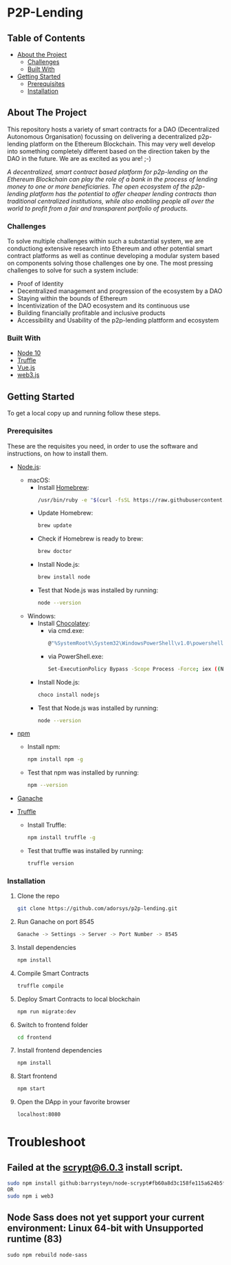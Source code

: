 # P2P-Lending

## Table of Contents

- [About the Project](#about-the-project)
  - [Challenges](#challenges)
  - [Built With](#built-with)
- [Getting Started](#getting-started)
  - [Prerequisites](#prerequisites)
  - [Installation](#installation)

<!-- ABOUT THE PROJECT -->

## About The Project

This repository hosts a variety of smart contracts for a DAO (Decentralized Autonomous Organisation) focussing on delivering a decentralized p2p-lending platform on the Ethereum Blockchain. This may very well develop into something completely different based on the direction taken by the DAO in the future. We are as excited as you are! ;-)

_A decentralized, smart contract based platform for p2p-lending on the Ethereum Blockchain can play the role of a bank in the process of lending money to one or more beneficiaries.
The open ecosystem of the p2p-lending platform has the potential to offer cheaper lending contracts than traditional centralized institutions, while also enabling people all over the world to profit from a fair and transparent portfolio of products._

### Challenges

To solve multiple challenges within such a substantial system, we are conductiong extensive research into Ethereum and other potential smart contract platforms as well as continue developing a modular system based on components solving those challenges one by one. The most pressing challenges to solve for such a system include:

- Proof of Identity
- Decentralized management and progression of the ecosystem by a DAO
- Staying within the bounds of Ethereum
- Incentivization of the DAO ecosystem and its continuous use
- Building financially profitable and inclusive products
- Accessibility and Usability of the p2p-lending plattform and ecosystem

### Built With

- [Node 10](https://nodejs.org/en/)
- [Truffle](https://truffleframework.com/truffle)
- [Vue.js](https://vuejs.org/)
- [web3.js](https://web3js.readthedocs.io/en/1.0/getting-started.html)

<!-- GETTING STARTED -->

## Getting Started

To get a local copy up and running follow these steps.

### Prerequisites

These are the requisites you need, in order to use the software and instructions, on how to install them.

- [Node.js](https://nodejs.org/en/):

  - macOS:
    - Install [Homebrew](https://brew.sh/):
      ```sh
      /usr/bin/ruby -e "$(curl -fsSL https://raw.githubusercontent.com/Homebrew/install/master/install)"
      ```
    - Update Homebrew:
      ```sh
      brew update
      ```
    - Check if Homebrew is ready to brew:
      ```sh
      brew doctor
      ```
    - Install Node.js:
      ```sh
      brew install node
      ```
    - Test that Node.js was installed by running:
      ```sh
      node --version
      ```
  - Windows:
    - Install [Chocolatey](https://chocolatey.org/install):
      - via cmd.exe:
        ```sh
        @"%SystemRoot%\System32\WindowsPowerShell\v1.0\powershell.exe" -NoProfile -InputFormat None -ExecutionPolicy Bypass -Command "iex ((New-Object System.Net.WebClient).DownloadString('https://chocolatey.org/install.ps1'))" && SET "PATH=%PATH%;%ALLUSERSPROFILE%\chocolatey\bin"
        ```
      - via PowerShell.exe:
        ```sh
        Set-ExecutionPolicy Bypass -Scope Process -Force; iex ((New-Object System.Net.WebClient).DownloadString('https://chocolatey.org/install.ps1'))
        ```
    - Install Node.js:
      ```sh
      choco install nodejs
      ```
    - Test that Node.js was installed by running:
      ```sh
      node --version
      ```

- [npm](https://www.npmjs.com/)

  - Install npm:

    ```sh
    npm install npm -g
    ```

  - Test that npm was installed by running:

    ```sh
    npm --version
    ```

- [Ganache](https://truffleframework.com/ganache)
- [Truffle](https://truffleframework.com/truffle)
  - Install Truffle:
    ```sh
    npm install truffle -g
    ```
  - Test that truffle was installed by running:
    ```sh
    truffle version
    ```

### Installation

1. Clone the repo

   ```sh
   git clone https://github.com/adorsys/p2p-lending.git
   ```

2. Run Ganache on port 8545

   ```sh
   Ganache -> Settings -> Server -> Port Number -> 8545
   ```

3. Install dependencies

   ```sh
   npm install
   ```

4. Compile Smart Contracts

   ```sh
   truffle compile
   ```

5. Deploy Smart Contracts to local blockchain

   ```sh
   npm run migrate:dev
   ```

6. Switch to frontend folder

   ```sh
   cd frontend
   ```

7. Install frontend dependencies

   ```sh
   npm install
   ```

8. Start frontend

   ```sh
   npm start
   ```

9. Open the DApp in your favorite browser

   ```sh
   localhost:8080
   ```


# Troubleshoot

## Failed at the scrypt@6.0.3 install script.

```sh
sudo npm install github:barrysteyn/node-scrypt#fb60a8d3c158fe115a624b5ffa7480f3a24b03fb
OR
sudo npm i web3
```

## Node Sass does not yet support your current environment: Linux 64-bit with Unsupported runtime (83)

```
sudo npm rebuild node-sass
```
